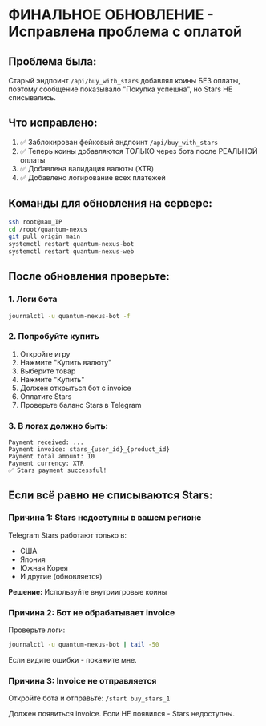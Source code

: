 # ФИНАЛЬНОЕ ОБНОВЛЕНИЕ - Исправлена проблема с оплатой

## Проблема была:
Старый эндпоинт `/api/buy_with_stars` добавлял коины БЕЗ оплаты, поэтому сообщение показывало "Покупка успешна", но Stars НЕ списывались.

## Что исправлено:
1. ✅ Заблокирован фейковый эндпоинт `/api/buy_with_stars`
2. ✅ Теперь коины добавляются ТОЛЬКО через бота после РЕАЛЬНОЙ оплаты
3. ✅ Добавлена валидация валюты (XTR)
4. ✅ Добавлено логирование всех платежей

## Команды для обновления на сервере:

```bash
ssh root@ваш_IP
cd /root/quantum-nexus
git pull origin main
systemctl restart quantum-nexus-bot
systemctl restart quantum-nexus-web
```

## После обновления проверьте:

### 1. Логи бота
```bash
journalctl -u quantum-nexus-bot -f
```

### 2. Попробуйте купить
1. Откройте игру
2. Нажмите "Купить валюту"
3. Выберите товар
4. Нажмите "Купить"
5. Должен открыться бот с invoice
6. Оплатите Stars
7. Проверьте баланс Stars в Telegram

### 3. В логах должно быть:
```
Payment received: ...
Payment invoice: stars_{user_id}_{product_id}
Payment total amount: 10
Payment currency: XTR
✅ Stars payment successful!
```

## Если всё равно не списываются Stars:

### Причина 1: Stars недоступны в вашем регионе
Telegram Stars работают только в:
- США
- Япония
- Южная Корея
- И другие (обновляется)

**Решение:** Используйте внутриигровые коины

### Причина 2: Бот не обрабатывает invoice
Проверьте логи:
```bash
journalctl -u quantum-nexus-bot | tail -50
```

Если видите ошибки - покажите мне.

### Причина 3: Invoice не отправляется
Откройте бота и отправьте: `/start buy_stars_1`

Должен появиться invoice. Если НЕ появился - Stars недоступны.







